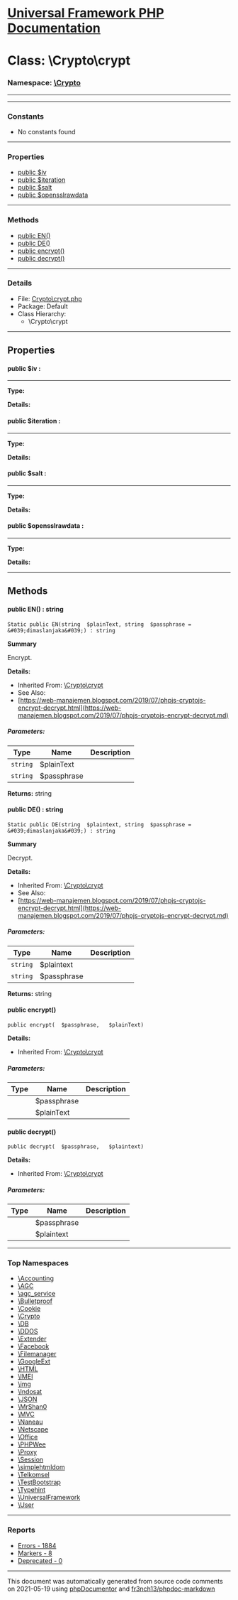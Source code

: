 # [Universal Framework PHP Documentation](../home.md)

# Class: \Crypto\crypt
### Namespace: [\Crypto](../namespaces/Crypto.md)
---
---
### Constants
* No constants found
---
### Properties
* [public $iv](../classes/Crypto.crypt.md#property_iv)
* [public $iteration](../classes/Crypto.crypt.md#property_iteration)
* [public $salt](../classes/Crypto.crypt.md#property_salt)
* [public $opensslrawdata](../classes/Crypto.crypt.md#property_opensslrawdata)
---
### Methods
* [public EN()](../classes/Crypto.crypt.md#method_EN)
* [public DE()](../classes/Crypto.crypt.md#method_DE)
* [public encrypt()](../classes/Crypto.crypt.md#method_encrypt)
* [public decrypt()](../classes/Crypto.crypt.md#method_decrypt)
---
### Details
* File: [Crypto\crypt.php](../files/Crypto.crypt.md)
* Package: Default
* Class Hierarchy:
  * \Crypto\crypt
---
## Properties
<a name="property_iv"></a>
#### public $iv : 
---
**Type:** 

**Details:**


<a name="property_iteration"></a>
#### public $iteration : 
---
**Type:** 

**Details:**


<a name="property_salt"></a>
#### public $salt : 
---
**Type:** 

**Details:**


<a name="property_opensslrawdata"></a>
#### public $opensslrawdata : 
---
**Type:** 

**Details:**



---
## Methods
<a name="method_EN" class="anchor"></a>
#### public EN() : string

```
Static public EN(string  $plainText, string  $passphrase = &#039;dimaslanjaka&#039;) : string
```

**Summary**

Encrypt.

**Details:**
* Inherited From: [\Crypto\crypt](../classes/Crypto.crypt.md)
* See Also:
 * [https://web-manajemen.blogspot.com/2019/07/phpjs-cryptojs-encrypt-decrypt.html](https://web-manajemen.blogspot.com/2019/07/phpjs-cryptojs-encrypt-decrypt.md)
##### Parameters:
| Type | Name | Description |
| ---- | ---- | ----------- |
| <code>string</code> | $plainText  |  |
| <code>string</code> | $passphrase  |  |

**Returns:** string


<a name="method_DE" class="anchor"></a>
#### public DE() : string

```
Static public DE(string  $plaintext, string  $passphrase = &#039;dimaslanjaka&#039;) : string
```

**Summary**

Decrypt.

**Details:**
* Inherited From: [\Crypto\crypt](../classes/Crypto.crypt.md)
* See Also:
 * [https://web-manajemen.blogspot.com/2019/07/phpjs-cryptojs-encrypt-decrypt.html](https://web-manajemen.blogspot.com/2019/07/phpjs-cryptojs-encrypt-decrypt.md)
##### Parameters:
| Type | Name | Description |
| ---- | ---- | ----------- |
| <code>string</code> | $plaintext  |  |
| <code>string</code> | $passphrase  |  |

**Returns:** string


<a name="method_encrypt" class="anchor"></a>
#### public encrypt() 

```
public encrypt(  $passphrase,   $plainText) 
```

**Details:**
* Inherited From: [\Crypto\crypt](../classes/Crypto.crypt.md)
##### Parameters:
| Type | Name | Description |
| ---- | ---- | ----------- |
| <code></code> | $passphrase  |  |
| <code></code> | $plainText  |  |




<a name="method_decrypt" class="anchor"></a>
#### public decrypt() 

```
public decrypt(  $passphrase,   $plaintext) 
```

**Details:**
* Inherited From: [\Crypto\crypt](../classes/Crypto.crypt.md)
##### Parameters:
| Type | Name | Description |
| ---- | ---- | ----------- |
| <code></code> | $passphrase  |  |
| <code></code> | $plaintext  |  |





---

### Top Namespaces

* [\Accounting](../namespaces/Accounting.md)
* [\AGC](../namespaces/AGC.md)
* [\agc_service](../namespaces/agc_service.md)
* [\Bulletproof](../namespaces/Bulletproof.md)
* [\Cookie](../namespaces/Cookie.md)
* [\Crypto](../namespaces/Crypto.md)
* [\DB](../namespaces/DB.md)
* [\DDOS](../namespaces/DDOS.md)
* [\Extender](../namespaces/Extender.md)
* [\Facebook](../namespaces/Facebook.md)
* [\Filemanager](../namespaces/Filemanager.md)
* [\GoogleExt](../namespaces/GoogleExt.md)
* [\HTML](../namespaces/HTML.md)
* [\IMEI](../namespaces/IMEI.md)
* [\img](../namespaces/img.md)
* [\Indosat](../namespaces/Indosat.md)
* [\JSON](../namespaces/JSON.md)
* [\MrShan0](../namespaces/MrShan0.md)
* [\MVC](../namespaces/MVC.md)
* [\Naneau](../namespaces/Naneau.md)
* [\Netscape](../namespaces/Netscape.md)
* [\Office](../namespaces/Office.md)
* [\PHPWee](../namespaces/PHPWee.md)
* [\Proxy](../namespaces/Proxy.md)
* [\Session](../namespaces/Session.md)
* [\simplehtmldom](../namespaces/simplehtmldom.md)
* [\Telkomsel](../namespaces/Telkomsel.md)
* [\TestBootstrap](../namespaces/TestBootstrap.md)
* [\Typehint](../namespaces/Typehint.md)
* [\UniversalFramework](../namespaces/UniversalFramework.md)
* [\User](../namespaces/User.md)

---

### Reports
* [Errors - 1884](../reports/errors.md)
* [Markers - 8](../reports/markers.md)
* [Deprecated - 0](../reports/deprecated.md)

---

This document was automatically generated from source code comments on 2021-05-19 using [phpDocumentor](http://www.phpdoc.org/) and [fr3nch13/phpdoc-markdown](https://github.com/fr3nch13/phpdoc-markdown)
